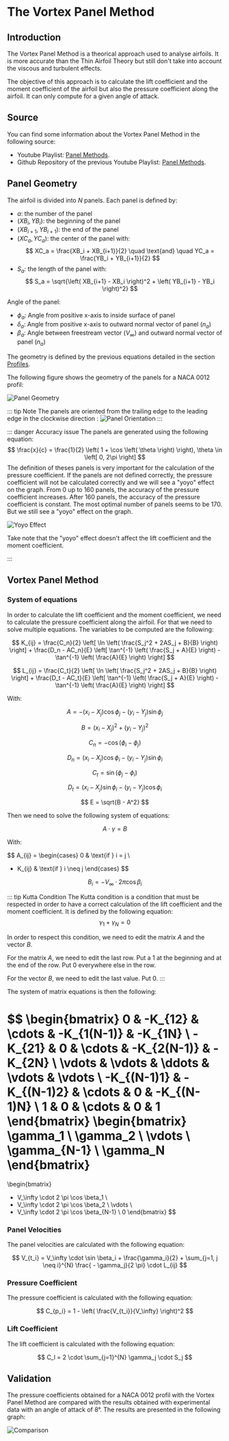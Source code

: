 # The Vortex Panel Method

## Introduction

The Vortex Panel Method is a theorical approach used to analyse airfoils. It is more accurate than the Thin Airfoil Theory but still don't take into account the viscous and turbulent effects.

The objective of this approach is to calculate the lift coefficient and the moment coefficient of the airfoil but also the pressure coefficient along the airfoil.
It can only compute for a given angle of attack.

## Source

You can find some information about the Vortex Panel Method in the following source: 

- Youtube Playlist: [Panel Methods](https://youtube.com/playlist?list=PLxT-itJ3HGuUDVMuWKBxyoY8Dm9O9qstP&si=NaV9lmTT6M3ymNyZ).
- Github Repository of the previous Youtube Playlist: [Panel Methods](https://github.com/jte0419/Panel_Methods).

## Panel Geometry

The airfoil is divided into $N$ panels. Each panel is defined by:

- $a$: the number of the panel
- $(XB_i, YB_i)$: the beginning of the panel
- $(XB_{i+1}, YB_{i+1})$: the end of the panel
- $(XC_a, YC_a)$: the center of the panel with:
$$
XC_a = \frac{XB_i + XB_{i+1}}{2} \quad \text{and} \quad YC_a = \frac{YB_i + YB_{i+1}}{2}
$$
- $S_a$: the length of the panel with:
$$
S_a = \sqrt{\left( XB_{i+1} - XB_i \right)^2 + \left( YB_{i+1} - YB_i \right)^2}
$$

Angle of the panel:

- $\phi_a$: Angle from positive x-axis to inside surface of panel
- $\delta_a$: Angle from positive x-axis to outward normal vector of panel ($n_a$)
- $\beta_a$: Angle between freestream vector ($V_\infty$) and outward normal vector of panel ($n_a$)


The geometry is defined by the previous equations detailed in the section [Profiles](./profiles/).

The following figure shows the geometry of the panels for a NACA 0012 profil:

![Panel Geometry](/airfoil/panels.png)

::: tip Note
The panels are oriented from the trailing edge to the leading edge in the clockwise direction : 
![Panel Orientation](/airfoil/1st_panels.png)
:::

::: danger Accuracy issue <Badge type="warning" text="Will be fixed in the next version" />
The panels are generated using the following equation:
$$
\frac{x}{c} = \frac{1}{2} \left( 1 + \cos \left( \theta \right) \right), \theta \in \left[ 0, 2\pi \right]
$$
The definition of theses panels is very important for the calculation of the pressure coefficient. If the panels are not defined correctly, the pressure coefficient will not be calculated correctly and we will see a "yoyo" effect on the graph.
From 0 up to 160 panels, the accuracy of the pressure coefficient increases. After 160 panels, the accuracy of the pressure coefficient is constant.
The most optimal number of panels seems to be 170. But we still see a "yoyo" effect on the graph.

![Yoyo Effect](/airfoil/yoyo_effect.png)

Take note that the "yoyo" effect doesn't affect the lift coefficient and the moment coefficient.

:::

## Vortex Panel Method

### System of equations

In order to calculate the lift coefficient and the moment coefficient, we need to calculate the pressure coefficient along the airfoil.
For that we need to solve multiple equations. The variables to be computed are the following:

$$
K_{ij} = \frac{C_n}{2} \left[ \ln \left( \frac{S_j^2 + 2AS_j + B}{B} \right) \right] + \frac{D_n - AC_n}{E} \left[ \tan^{-1} \left( \frac{S_j + A}{E} \right) - \tan^{-1} \left( \frac{A}{E} \right) \right]
$$

$$
L_{ij} = \frac{C_t}{2} \left[ \ln \left( \frac{S_j^2 + 2AS_j + B}{B} \right) \right] + \frac{D_t - AC_t}{E} \left[ \tan^{-1} \left( \frac{S_j + A}{E} \right) - \tan^{-1} \left( \frac{A}{E} \right) \right]
$$

With:

$$
A = - (x_i - X_j) \cos \phi_j - (y_i - Y_j) \sin \phi_j
$$

$$
B = (x_i - X_j)^2 + (y_i - Y_j)^2
$$

$$
C_n = - \cos ( \phi_i - \phi_j )
$$

$$
D_n = (x_i - X_j) \cos \phi_i - (y_i - Y_j) \sin \phi_i
$$

$$
C_t = \sin ( \phi_j - \phi_i )
$$

$$
D_t = (x_i - X_j) \sin \phi_i - (y_i - Y_j) \cos \phi_i
$$

$$
E = \sqrt{B - A^2}
$$

Then we need to solve the following system of equations:

$$
A \cdot \gamma = B
$$

With:

$$
A_{ij} = \begin{cases}
0 & \text{if } i = j \\
- K_{ij} & \text{if } i \neq j
\end{cases}
$$

$$
B_i = - V_\infty \cdot 2 \pi \cos \beta_i
$$

::: tip Kutta Condition
The Kutta condition is a condition that must be respected in order to have a correct calculation of the lift coefficient and the moment coefficient. It is defined by the following equation:
$$
\gamma_1 + \gamma_N = 0
$$

In order to respect this condition, we need to edit the matrix $A$ and the vector $B$.

For the matrix $A$, we need to edit the last row. Put a 1 at the beginning and at the end of the row. Put 0 everywhere else in the row.

For the vector $B$, we need to edit the last value. Put 0.
:::

The system of matrix equations is then the following:

$$
\begin{bmatrix}
0 & -K_{12} & \cdots & -K_{1(N-1)} & -K_{1N} \\
-K_{21} & 0 & \cdots & -K_{2(N-1)} & -K_{2N} \\
\vdots & \vdots & \ddots & \vdots & \vdots \\
-K_{(N-1)1} & -K_{(N-1)2} & \cdots & 0 & -K_{(N-1)N} \\
1 & 0 & \cdots & 0 & 1
\end{bmatrix}
\begin{bmatrix}
\gamma_1 \\
\gamma_2 \\
\vdots \\
\gamma_{N-1} \\
\gamma_N
\end{bmatrix}
=
\begin{bmatrix}
- V_\infty \cdot 2 \pi \cos \beta_1 \\
- V_\infty \cdot 2 \pi \cos \beta_2 \\
\vdots \\
- V_\infty \cdot 2 \pi \cos \beta_{N-1} \\
0
\end{bmatrix}
$$

### Panel Velocities

The panel velocities are calculated with the following equation:

$$
V_{t_i} = V_\infty \cdot \sin \beta_i + \frac{\gamma_i}{2} + \sum_{j=1, j \neq i}^{N} \frac{ - \gamma_j}{2 \pi} \cdot L_{ij}
$$

### Pressure Coefficient

The pressure coefficient is calculated with the following equation:

$$
C_{p_i} = 1 - \left( \frac{V_{t_i}}{V_\infty} \right)^2
$$

### Lift Coefficient

The lift coefficient is calculated with the following equation:

$$
C_l = 2 \cdot \sum_{j=1}^{N} \gamma_j \cdot S_j
$$

## Validation

The pressure coefficients obtained for a NACA 0012 profil with the Vortex Panel Method are compared with the results obtained with experimental data with an angle of attack of 8°. The results are presented in the following graph:

![Comparison](/airfoil/comparison_cp.png)
